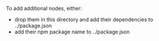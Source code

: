 To add additional nodes, either:
 - drop them in this directory and add their dependencies to ../package.json
 - add their npm package name to ../package.json

